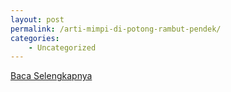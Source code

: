 ```yaml
---
layout: post
permalink: /arti-mimpi-di-potong-rambut-pendek/
categories:
    - Uncategorized
---
```


[Baca Selengkapnya](/03)